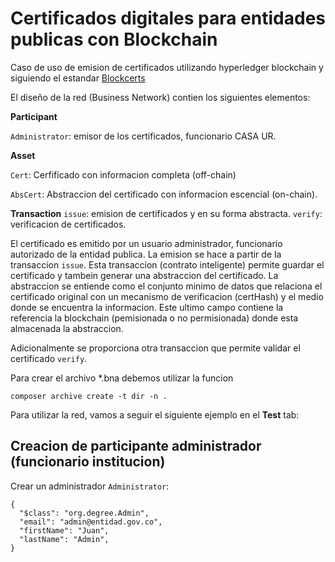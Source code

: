 # Certificados digitales para entidades publicas con Blockchain

Caso de uso de emision de certificados utilizando hyperledger blockchain y siguiendo el estandar [Blockcerts](https://www.blockcerts.org/guide/standard.html)

El diseño de la red (Business Network) contien los siguientes elementos:

**Participant** </p> 
`Administrator`: emisor de los certificados, funcionario CASA UR. </p>

**Asset** </p> 
`Cert`: Cerfificado con informacion completa (off-chain) </p>
`AbsCert`: Abstraccion del certificado con informacion escencial (on-chain).

**Transaction**
`issue`: emision de certificados y en su forma abstracta.
`verify`: verificacion de certificados.

El certificado es emitido por un usuario administrador, funcionario autorizado de la entidad publica. La emision se hace a partir de la transaccion `issue`. Esta transaccion (contrato inteligente) permite guardar el certificado y tambein generar una abstraccion del certificado. La abstraccion se entiende como el conjunto minimo de datos que relaciona el certificado original con un mecanismo de verificacion (certHash) y el medio donde se encuentra la informacion. Este ultimo campo contiene la referencia la blockchain (pemisionada o no permisionada) donde esta almacenada la abstraccion.

Adicionalmente se proporciona otra transaccion que permite validar el certificado `verify`.

Para crear el archivo *.bna debemos utilizar la funcion

```
composer archive create -t dir -n .
```

Para utilizar la red, vamos a seguir el siguiente ejemplo en el **Test** tab:

## Creacion de participante administrador (funcionario institucion)

Crear un administrador `Administrator`:

```
{
  "$class": "org.degree.Admin",
  "email": "admin@entidad.gov.co",
  "firstName": "Juan",
  "lastName": "Admin",
}
```
